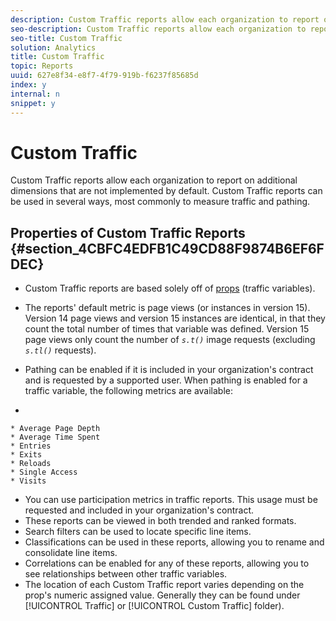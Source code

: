 ```yaml
---
description: Custom Traffic reports allow each organization to report on additional dimensions that are not implemented by default. Custom Traffic reports can be used in several ways, most commonly to measure traffic and pathing.
seo-description: Custom Traffic reports allow each organization to report on additional dimensions that are not implemented by default. Custom Traffic reports can be used in several ways, most commonly to measure traffic and pathing.
seo-title: Custom Traffic
solution: Analytics
title: Custom Traffic
topic: Reports
uuid: 627e8f34-e8f7-4f79-919b-f6237f85685d
index: y
internal: n
snippet: y
---
```


# Custom Traffic

Custom Traffic reports allow each organization to report on additional dimensions that are not implemented by default. Custom Traffic reports can be used in several ways, most commonly to measure traffic and pathing.

## Properties of Custom Traffic Reports {#section_4CBFC4EDFB1C49CD88F9874B6EF6FDEC}

* Custom Traffic reports are based solely off of [props](https://marketing.adobe.com/resources/help/en_US/sc/implement/index.html?f=c_propn) (traffic variables). 
* The reports' default metric is page views (or instances in version 15). Version 14 page views and version 15 instances are identical, in that they count the total number of times that variable was defined. Version 15 page views only count the number of *`s.t()`* image requests (excluding *`s.tl()`* requests). 

* Pathing can be enabled if it is included in your organization's contract and is requested by a supported user. When pathing is enabled for a traffic variable, the following metrics are available: 
*

    * Average Page Depth 
    * Average Time Spent 
    * Entries 
    * Exits 
    * Reloads 
    * Single Access 
    * Visits

* You can use participation metrics in traffic reports. This usage must be requested and included in your organization's contract. 
* These reports can be viewed in both trended and ranked formats. 
* Search filters can be used to locate specific line items. 
* Classifications can be used in these reports, allowing you to rename and consolidate line items. 
* Correlations can be enabled for any of these reports, allowing you to see relationships between other traffic variables. 
* The location of each Custom Traffic report varies depending on the prop's numeric assigned value. Generally they can be found under [!UICONTROL Traffic] or [!UICONTROL Custom Traffic] folder).

